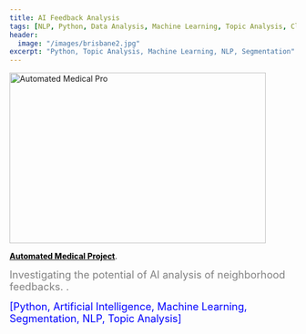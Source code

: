 ```yaml
---
title: AI Feedback Analysis
tags: [NLP, Python, Data Analysis, Machine Learning, Topic Analysis, Classification]
header:
  image: "/images/brisbane2.jpg"
excerpt: "Python, Topic Analysis, Machine Learning, NLP, Segmentation"
---
```


<img src="{{ site.url }}{{ site.baseurl }}/images/feedback_1.jpg" alt="Automated Medical Pro" style="width:450px;height:300px;">

[<b><font color="black">Automated Medical Project</font></b>](https://github.com/z1shahraki/AI-Analysis-of-Neighborhood-Feedbacks).

<font size = "4" color="gray">Investigating the potential of AI analysis of neighborhood feedbacks. .</font>

<font size = "4" color="blue">[Python, Artificial Intelligence, Machine Learning, Segmentation, NLP, Topic Analysis]</font>
